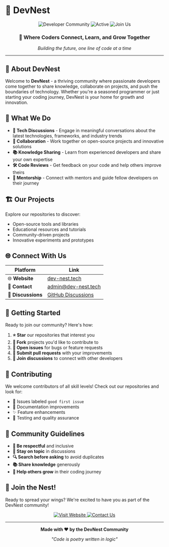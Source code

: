 # 🪺 DevNest

<div align="center">
  <img src="https://img.shields.io/badge/Community-Developers-blue?style=for-the-badge&logo=github" alt="Developer Community">
  <img src="https://img.shields.io/badge/Status-Active-brightgreen?style=for-the-badge" alt="Active">
  <img src="https://img.shields.io/badge/Join%20Us-Welcome-orange?style=for-the-badge" alt="Join Us">
</div>

<div align="center">
  <h3>🚀 Where Coders Connect, Learn, and Grow Together</h3>
  <p><em>Building the future, one line of code at a time</em></p>
</div>

---

## 🌟 About DevNest

Welcome to **DevNest** - a thriving community where passionate developers come together to share knowledge, collaborate on projects, and push the boundaries of technology. Whether you're a seasoned programmer or just starting your coding journey, DevNest is your home for growth and innovation.

## 🎯 What We Do

- **💬 Tech Discussions** - Engage in meaningful conversations about the latest technologies, frameworks, and industry trends
- **🤝 Collaboration** - Work together on open-source projects and innovative solutions
- **📚 Knowledge Sharing** - Learn from experienced developers and share your own expertise
- **🛠️ Code Reviews** - Get feedback on your code and help others improve theirs
- **🌱 Mentorship** - Connect with mentors and guide fellow developers on their journey

## 🏗️ Our Projects

Explore our repositories to discover:
- Open-source tools and libraries
- Educational resources and tutorials
- Community-driven projects
- Innovative experiments and prototypes

## 🌐 Connect With Us

<div align="center">

| Platform | Link |
|----------|------|
| 🌐 **Website** | [dev-nest.tech](https://dev-nest.tech) |
| 📧 **Contact** | [admin@dev-nest.tech](mailto:admin@dev-nest.tech) |
| 💬 **Discussions** | [GitHub Discussions](../../discussions) |

</div>

## 🚀 Getting Started

Ready to join our community? Here's how:

1. **⭐ Star** our repositories that interest you
2. **🍴 Fork** projects you'd like to contribute to
3. **📝 Open issues** for bugs or feature requests
4. **🔀 Submit pull requests** with your improvements
5. **💬 Join discussions** to connect with other developers

## 🤝 Contributing

We welcome contributors of all skill levels! Check out our repositories and look for:
- 🐛 Issues labeled `good first issue`
- 📖 Documentation improvements
- ✨ Feature enhancements
- 🧪 Testing and quality assurance

## 📜 Community Guidelines

- **🤗 Be respectful** and inclusive
- **🎯 Stay on topic** in discussions
- **🔍 Search before asking** to avoid duplicates
- **📚 Share knowledge** generously
- **🌱 Help others grow** in their coding journey

## 🎉 Join the Nest!

Ready to spread your wings? We're excited to have you as part of the DevNest community!

<div align="center">
  <a href="https://dev-nest.tech">
    <img src="https://img.shields.io/badge/Visit%20Our%20Website-dev--nest.tech-blue?style=for-the-badge&logo=globe" alt="Visit Website">
  </a>
  <a href="mailto:admin@dev-nest.tech">
    <img src="https://img.shields.io/badge/Contact%20Us-admin%40dev--nest.tech-red?style=for-the-badge&logo=gmail" alt="Contact Us">
  </a>
</div>

---

<div align="center">
  <p><strong>Made with ❤️ by the DevNest Community</strong></p>
  <p><em>"Code is poetry written in logic"</em></p>
</div>
